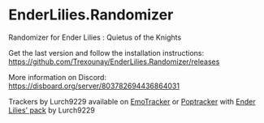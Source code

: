 # EnderLilies.Randomizer
Randomizer for Ender Lilies : Quietus of the Knights

Get the last version and follow the installation instructions: https://github.com/Trexounay/EnderLilies.Randomizer/releases

More information on Discord: https://disboard.org/server/803782694436864031

Trackers by Lurch9229 available on [EmoTracker](https://emotracker.net/download)
or [Poptracker](https://github.com/black-sliver/PopTracker/releases) with [Ender Lilies' pack](https://github.com/lurch9229/ender-lilies-poptracker/tree/devMain) by Lurch9229
